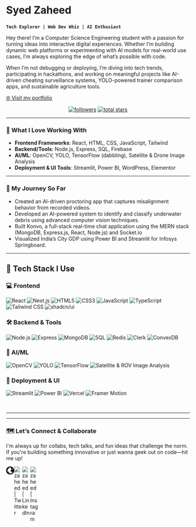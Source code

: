 # Syed Zaheed

**`Tech Explorer | Web Dev Whiz | AI Enthusiast`**

Hey there! I’m a Computer Science Engineering student with a passion for turning ideas into interactive digital experiences. Whether I’m building dynamic web platforms or experimenting with AI models for real-world use cases, I’m always exploring the edge of what’s possible with code.

When I’m not debugging or deploying, I’m diving into tech trends, participating in hackathons, and working on meaningful projects like AI-driven cheating surveillance systems, YOLO-powered trainer comparison apps, and sustainable agriculture tools.

[🌐 Visit my portfolio](https://zaheed.tech)

<p align="center">
  <a href="https://github.com/szaid47?tab=followers">
         <img alt="followers" title="Follow me on Github" src="https://custom-icon-badges.demolab.com/github/followers/szaid47?color=236ad3&labelColor=1155ba&style=for-the-badge&logo=person-add&label=Follow&logoColor=white"/></a>
    <a href="https://github.com/szaid47?tab=repositories&sort=stargazers">
         <img alt="total stars" title="Total stars on GitHub" src="https://custom-icon-badges.demolab.com/github/stars/szaid47?color=55960c&style=for-the-badge&labelColor=488207&logo=star"/></a>
</p>


---

### 🧠 What I Love Working With
- **Frontend Frameworks**: React, HTML, CSS, JavaScript, Tailwind
- **Backend/Tools**: Node.js, Express, SQL, Firebase
- **AI/ML**: OpenCV, YOLO, TensorFlow (dabbling), Satellite & Drone Image Analysis
- **Deployment & UI Tools**: Streamlit, Power BI, WordPress, Elementor

---

### 🌱 My Journey So Far
-  Created an AI-driven proctoring app that captures misalignment behavior from recorded videos.
-  Developed an AI-powered system to identify and classify underwater debris using advanced computer vision techniques.
-  Built Konvo, a full-stack real-time chat application using the MERN stack (MongoDB, Express.js, React, Node.js) and Socket.io
-  Visualized India’s City GDP using Power BI and Streamlit for  Infosys Springboard.

---




## 🚀 Tech Stack I Use

### 💻 Frontend
![React](https://img.shields.io/badge/-React-61DAFB?logo=react&logoColor=white&style=for-the-badge)
![Next.js](https://img.shields.io/badge/-Next.js-000?logo=nextdotjs&logoColor=white&style=for-the-badge)
![HTML5](https://img.shields.io/badge/-HTML5-E34F26?logo=html5&logoColor=white&style=for-the-badge)
![CSS3](https://img.shields.io/badge/-CSS3-1572B6?logo=css3&logoColor=white&style=for-the-badge)
![JavaScript](https://img.shields.io/badge/-JavaScript-F7DF1E?logo=javascript&logoColor=black&style=for-the-badge)
![TypeScript](https://img.shields.io/badge/-TypeScript-3178C6?logo=typescript&logoColor=white&style=for-the-badge)
![Tailwind CSS](https://img.shields.io/badge/-TailwindCSS-38B2AC?logo=tailwindcss&logoColor=white&style=for-the-badge)
![shadcn/ui](https://img.shields.io/badge/-shadcn/ui-000000?style=for-the-badge)

### 🛠️ Backend & Tools
![Node.js](https://img.shields.io/badge/-Node.js-339933?logo=node.js&logoColor=white&style=for-the-badge)
![Express](https://img.shields.io/badge/-Express.js-000000?logo=express&logoColor=white&style=for-the-badge)
![MongoDB](https://img.shields.io/badge/-MongoDB-47A248?logo=mongodb&logoColor=white&style=for-the-badge)
![SQL](https://img.shields.io/badge/-SQL-003B57?logo=postgresql&logoColor=white&style=for-the-badge)
![Redis](https://img.shields.io/badge/-Redis-DC382D?logo=redis&logoColor=white&style=for-the-badge)
![Clerk](https://img.shields.io/badge/-Clerk-3B82F6?logo=clerk&logoColor=white&style=for-the-badge)
![ConvexDB](https://img.shields.io/badge/-ConvexDB-000000?style=for-the-badge)

### 🤖 AI/ML
![OpenCV](https://img.shields.io/badge/-OpenCV-5C3EE8?logo=opencv&logoColor=white&style=for-the-badge)
![YOLO](https://img.shields.io/badge/-YOLO-FF007F?style=for-the-badge)
![TensorFlow](https://img.shields.io/badge/-TensorFlow-FF6F00?logo=tensorflow&logoColor=white&style=for-the-badge)
![Satellite & ROV Image Analysis](https://img.shields.io/badge/-Satellite%20&%20Drone%20Vision-6A5ACD?style=for-the-badge)

### 🧩 Deployment & UI
![Streamlit](https://img.shields.io/badge/-Streamlit-FF4B4B?logo=streamlit&logoColor=white&style=for-the-badge)
![Power BI](https://img.shields.io/badge/-Power%20BI-F2C811?logo=powerbi&logoColor=black&style=for-the-badge)
![Vercel](https://img.shields.io/badge/-Vercel-000000?logo=vercel&logoColor=white&style=for-the-badge)
![Framer Motion](https://img.shields.io/badge/-Framer%20Motion-0055FF?style=for-the-badge&logo=framer)

<br />

---



---

### 🗺️ Let’s Connect & Collaborate

I'm always up for collabs, tech talks, and fun ideas that challenge the norm. If you're building something innovative or just wanna geek out on code—hit me up!


[<img align="left" alt="zaheed" width="22px" src="https://raw.githubusercontent.com/iconic/open-iconic/master/svg/globe.svg" />][website]
[<img align="left" alt="zaheed | Twitter" width="22px" src="https://cdn.jsdelivr.net/npm/simple-icons@v3/icons/twitter.svg" />][twitter]
[<img align="left" alt="zaheed | LinkedIn" width="22px" src="https://cdn.jsdelivr.net/npm/simple-icons@v3/icons/linkedin.svg" />][linkedin]
[<img align="left" alt="zaheed | Instagram" width="22px" src="https://cdn.jsdelivr.net/npm/simple-icons@v3/icons/instagram.svg" />][instagram]  

[website]: https://zaheed.tech   
[twitter]: https://twitter.com/your-username  
[linkedin]: https://www.linkedin.com/in/your-username  
[instagram]: https://www.instagram.com/your-username

